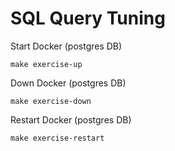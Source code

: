 # SQL Query Tuning

Start Docker (postgres DB)
```shell
make exercise-up
```

Down Docker (postgres DB)
```shell
make exercise-down
```

Restart Docker (postgres DB)
```shell
make exercise-restart
```